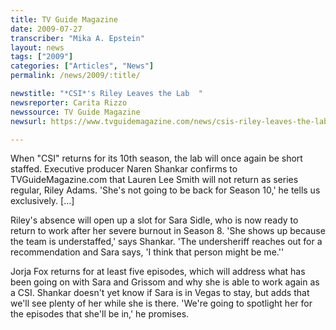 ```yaml
---
title: TV Guide Magazine
date: 2009-07-27
transcriber: "Mika A. Epstein"
layout: news
tags: ["2009"]
categories: ["Articles", "News"]
permalink: /news/2009/:title/

newstitle: "*CSI*'s Riley Leaves the Lab  "
newsreporter: Carita Rizzo
newssource: TV Guide Magazine
newsurl: https://www.tvguidemagazine.com/news/csis-riley-leaves-the-lab-1852.html

---
```


 When "CSI" returns for its 10th season, the lab will once again be short staffed. Executive producer Naren Shankar confirms to TVGuideMagazine.com that Lauren Lee Smith will not return as series regular, Riley Adams. 'She's not going to be back for Season 10,' he tells us exclusively. [...]

Riley's absence will open up a slot for Sara Sidle, who is now ready to return to work after her severe burnout in Season 8. 'She shows up because the team is understaffed,' says Shankar. 'The undersheriff reaches out for a recommendation and Sara says, 'I think that person might be me.''

Jorja Fox returns for at least five episodes, which will address what has been going on with Sara and Grissom and why she is able to work again as a CSI. Shankar doesn't yet know if Sara is in Vegas to stay, but adds that we'll see plenty of her while she is there. 'We're going to spotlight her for the episodes that she'll be in,' he promises.

